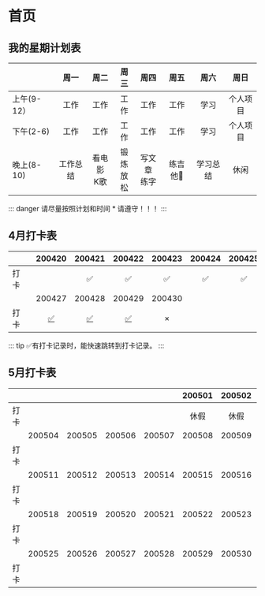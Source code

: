 # 首页
## 我的星期计划表

|         | 周一   | 周二    | 周三   | 周四    | 周五    | 周六    | 周日     |
| ------- |:-----:| :-----:| :-----:| :-----:| :-----:| :------:| :------:|
| 上午(9-12）     | 工作 | 工作 | 工作 | 工作 | 工作 | 学习 | 个人项目 |
| 下午(2-6)    | 工作 | 工作 | 工作 | 工作 | 工作 | 学习 | 个人项目 |
| 晚上(8-10)     | 工作总结 | 看电影<br/>K歌 | 锻炼<br/>放松 | 写文章<br/>练字 | 练吉他🎸 | 学习总结 | 休闲 |
::: danger
请尽量按照计划和时间 * 请遵守！！！
:::

## 4月打卡表
|         | 200420 | 200421 | 200422 | 200423 | 200424 | 200425 | 200426 |
| ------- |:------:|:------:|:------:|:------:|:------:|:------:|:------:|
|  打　卡  |        |   ✅   |   ✅   |  ✅   |   ✅   |   ✅   |   ✅   |
|         | 200427 | 200428 | 200429 | 200430 |  |  |  |
|  打　卡  |   [✅](./zh/punch-in.html#_2020-04-27)   |   [✅](./zh/punch-in.html#_2020-04-28)     | [✅](./zh/punch-in.html#_2020-04-29) | × |        |        |        |

::: tip
✅有打卡记录时，能快速跳转到打卡记录。
:::

## 5月打卡表

|      |        |        |        |        | 200501 | 200502 | 200503 |
| ---- | :----: | :----: | :----: | :----: | :----: | :----: | :----: |
| 打卡 |        |        |        |        |  休假  |  休假  |        |
|      | 200504 | 200505 | 200506 | 200507 | 200508 | 200509 | 200510 |
| 打卡 |        |        |        |        |        |        |        |
|      | 200511 | 200512 | 200513 | 200514 | 200515 | 200516 | 200517 |
| 打卡 |        |        |        |        |        |        |        |
|      | 200518 | 200519 | 200520 | 200521 | 200522 | 200523 | 200524 |
| 打卡 |        |        |        |        |        |        |        |
|      | 200525 | 200526 | 200527 | 200528 | 200529 | 200530 | 200531 |
| 打卡 |        |        |        |        |        |        |        |

